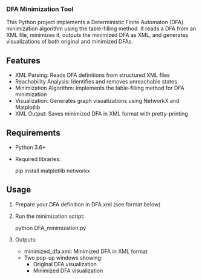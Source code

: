 ### DFA Minimization Tool

This Python project implements a Deterministic Finite Automaton (DFA) minimization algorithm using the table-filling method. It reads a DFA from an XML file, minimizes it, outputs the minimized DFA as XML, and generates visualizations of both original and minimized DFAs.

## Features
- XML Parsing: Reads DFA definitions from structured XML files
- Reachability Analysis: Identifies and removes unreachable states
- Minimization Algorithm: Implements the table-filling method for DFA minimization
- Visualization: Generates graph visualizations using NetworkX and Matplotlib
- XML Output: Saves minimized DFA in XML format with pretty-printing

## Requirements
- Python 3.6+
- Required libraries:
 
  pip install matplotlib networkx
  
## Usage
1. Prepare your DFA definition in DFA.xml (see format below)
2. Run the minimization script:
  
   python DFA_minimization.py
   
3. Outputs:
   - minimized_dfa.xml: Minimized DFA in XML format
   - Two pop-up windows showing:
     - Original DFA visualization
     - Minimized DFA visualization
